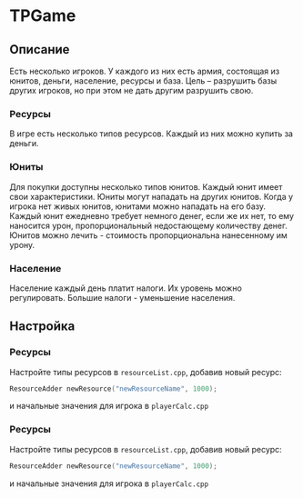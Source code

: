 # TPGame

## Описание
Есть несколько игроков. У каждого из них есть армия, состоящая из юнитов, деньги, население, ресурсы и база. Цель – разрушить базы других игроков, но при этом не дать другим разрушить свою.
### Ресурсы
В игре есть несколько типов ресурсов. Каждый из них можно купить за деньги.
### Юниты
Для покупки доступны несколько типов юнитов.  Каждый юнит имеет свои характеристики. Юниты могут нападать на других юнитов. Когда у игрока нет живых юнитов, юнитами можно нападать на его базу. Каждый юнит ежедневно требует немного денег, если же их нет, то ему наносится урон, пропорциональный недостающему количеству денег. Юнитов можно лечить - стоимость пропорциональна нанесенному им урону. 
### Население
Население каждый день платит налоги. Их уровень можно регулировать. Большие налоги - уменьшение населения.

## Настройка
### Ресурсы
Настройте типы ресурсов в `resourceList.cpp`, добавив новый ресурс:
```c++
ResourceAdder newResource("newResourceName", 1000);
```
и начальные значения для игрока в `playerCalc.cpp`
### Ресурсы
Настройте типы ресурсов в `resourceList.cpp`, добавив новый ресурс:
```c++
ResourceAdder newResource("newResourceName", 1000);
```
и начальные значения для игрока в `playerCalc.cpp`

